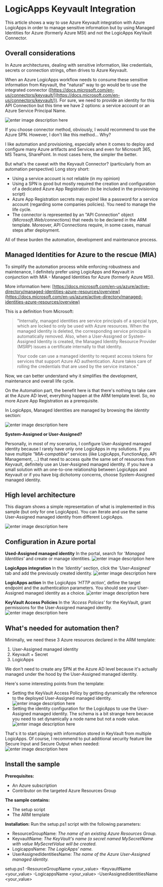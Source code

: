 # LogicApps Keyvault Integration

This article shows a way to use Azure Keyvault integration with Azure LogicApps in order to manage sensitive information but by using Managed Identities for Azure (formerly Azure MSI) and not the LogicApps KeyVault Connector.

## Overall considerations

In Azure architectures, dealing with sensitive information, like credentials, secrets or connection strings, often drives to Azure Keyvault.

When an Azure LogicApps workflow needs to consume these sensitive information from Keyvault, the "natural" way to go would be to use the integrated connector ([https://docs.microsoft.com/en-us/connectors/keyvault/](https://docs.microsoft.com/en-us/connectors/keyvault/)). For sure, we need to provide an identity for this API Connection but this time we have 2 options: a service account or an Azure Service Principal Name.

![enter image description here](https://github.com/piou13/logicapps-keyvault-integration/blob/master/docs/kv1.PNG)

If you choose connector method, obviously, I would recommend to use the Azure SPN.
However, I don't like this method... Why?

I like automation and provisioning, especially when it comes to deploy and configure many Azure artifacts and Services and even for Microsoft 365, MS Teams, SharePoint. In most cases here, the simpler the better.

But what's the caveat with the Keyvault Connector? (particularly from an automation perspective)
Long story short: 

 - Using a service account is not reliable (in my opinion)
 - Using a SPN is good but mostly required the creation and configuration of a dedicated Azure App Registration (to be included in the provisioning script)
 - Azure App Registration secrets may expire! like a password for a service account (regarding some companies policies). You need to manage the life cycle.
 - The connector is represented by an "API Connection" object (*Microsoft.Web/connections*) that needs to be declared in the ARM template. Moreover, API Connections require, in some cases, manual steps after deployment.

All of these burden the automation, development and maintenance process.

## Managed Identities for Azure to the rescue (MIA)

To simplify the automation process while enforcing robustness and maintenance, I definitely prefer using LogicApps and Keyvault in conjunction with MIA - Managed Identities for Azure (formerly Azure MSI).

More information here: [https://docs.microsoft.com/en-us/azure/active-directory/managed-identities-azure-resources/overview](https://docs.microsoft.com/en-us/azure/active-directory/managed-identities-azure-resources/overview)

This is a definition from Microsoft:

> "Internally, managed identities are service principals of a special
> type, which are locked to only be used with Azure resources. When the
> managed identity is deleted, the corresponding service principal is
> automatically removed. Also, when a User-Assigned or System-Assigned
> Identity is created, the Managed Identity Resource Provider (MSRP)
> issues a certificate internally to that identity.
> 
> Your code can use a managed identity to request access tokens for services that support Azure AD authentication. Azure takes care of rolling the credentials that are used by the service instance."

Now, we can better understand why it simplifies the development, maintenance and overall life cycle.

On the Automation part, the benefit here is that there's nothing to take care at the Azure AD level, everything happen at the ARM template level. So, no more Azure App Registration as a prerequisite.

In LogicApps, Managed Identities are managed by browsing the *Identity* section:

![enter image description here](https://github.com/piou13/logicapps-keyvault-integration/blob/master/docs/kv2.PNG)

**System-Assigned or User-Assigned?**

Personally, in most of my scenarios, I configure User-Assigned managed identity because I rarely have only one LogicApps in my solutions. If you have multiple *"MIA-compatible"* services (like LogicApps, FunctionApp, API Management, ...) that need to access quite the same set of resources from Keyvault, definitely use an User-Assigned managed identity.
If you have a small solution with an one-to-one relationship between LogicApps and Keyvault or if you have big dichotomy concerns, choose System-Assigned managed identity.

## High level architecture

This diagram shows a simple representation of what is implemented in this sample (but only for one LogicApps). You can iterate and use the same User-Assigned managed identity from different LogicApps.

![enter image description here](https://github.com/piou13/logicapps-keyvault-integration/blob/master/docs/kv6.png)

## Configuration in Azure portal

**Used-Assigned managed identity**
In the portal, search for *'Managed Identities'* and create or manage identities.
![enter image description here](https://github.com/piou13/logicapps-keyvault-integration/blob/master/docs/kv7.PNG)

**LogicApps integration**
In the *'Identity'* section, click the *'User-Assigned'* tab and add the previously created identity.
![enter image description here](https://github.com/piou13/logicapps-keyvault-integration/blob/master/docs/kv8.PNG)

**LogicApps action**
In the LogicApps *'HTTP action',* define the target endpoint and the authentication parameters. You should see your User-Assigned managed identity as a choice.
![enter image description here](https://github.com/piou13/logicapps-keyvault-integration/blob/master/docs/kv9.PNG)

**KeyVault Access Policies**
In the *'Access Policies'* for the KeyVault, grant permissions for the User-Assigned managed identity.
![enter image description here](https://github.com/piou13/logicapps-keyvault-integration/blob/master/docs/kv10.PNG)

## What's needed for automation then?

Minimally, we need these 3 Azure resources declared in the ARM template:

 1. User-Assigned managed identity
 2. Keyvault + Secret
 3. LogicApps

We don't need to create any SPN at the Azure AD level because it's actually managed under the hood by the User-Assigned managed identity.

Here's some interesting points from the template:

 - Setting the KeyVault Access Policy by getting dynamically the reference to the deployed User-Assigned managed identity.
![enter image description here](https://github.com/piou13/logicapps-keyvault-integration/blob/master/docs/kv3.PNG)
 - Setting the identity configuration for the LogicApps to use the User-Assigned managed identity. The schema is a bit strange here because you need to set dynamically a node name but not a node value.
![enter image description here](https://github.com/piou13/logicapps-keyvault-integration/blob/master/docs/kv4.PNG)


That's it to start playing with information stored in KeyVault from multiple LogicApps.
Of course, I recommend to put additional security feature like Secure Input and Secure Output when needed:
![enter image description here](https://github.com/piou13/logicapps-keyvault-integration/blob/master/docs/kv5.PNG)

## Install the sample

**Prerequisites:** 

 - An Azure subscription
 - Contributor on the targeted Azure Resources Group

**The sample contains:**

 - The setup script
 - The ARM template

**Installation:**
Run the setup.ps1 script with the following parameters:

 - ResourceGroupName: *The name of an existing Azure Resources Group.*
 - KeyvaultName: *The KeyVault's name (a secret named MySecretName with value MySecretValue will be created.*
 - LogicappsName: *The LogicApps' name.*
 - UserAssignedIdentitiesName: *The name of the Azure User-Assigned managed identity.*

setup.ps1 -ResourceGroupName <your_value> -KeyvaultName <your_value> -LogicappsName <your_value> -UserAssignedIdentitiesName <your_value>

    